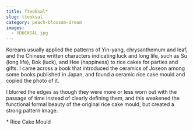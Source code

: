 ```yaml
---
title: Tteoksal*
slug: tteoksal
category: peach-blossom-dream
images:
  - VDUCKSAL.jpg
---
```


Koreans usually applied the patterns of Yin-yang, chrysanthemum and leaf, and the Chinese written characters indicating luck and long life, such as Su (long life), Bok (luck), and Hee (happiness) to rice cakes for parties and gifts. I came across a book that introduced the ceramics of Joseon among some books published in Japan, and found a ceramic rice cake mould and copied the photo of it.

I blurred the edges as though they were more or less worn out with the passage of time instead of clearly defining them, and this weakened the functional formal beauty of the original rice cake mould, but created a strong pattern image.

&#x2A; Rice Cake Mould
